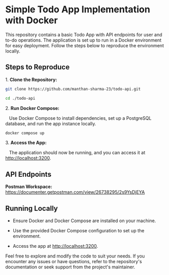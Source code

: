 # Simple Todo App Implementation with Docker

This repository contains a basic Todo App with API endpoints for user and to-do operations. The application is set up to run in a Docker environment for easy deployment. Follow the steps below to reproduce the environment locally.

## Steps to Reproduce

1\. **Clone the Repository:**

```bash
git clone https://github.com/manthan-sharma-23/todo-api.git

cd ./todo-api
```

2\. **Run Docker Compose:**

   Use Docker Compose to install dependencies, set up a PostgreSQL database, and run the app instance locally.

```bash
docker compose up
```

3\. **Access the App:**

   The application should now be running, and you can access it at [http://localhost:3200](http://localhost:3200).

## API Endpoints

**Postman Workspace:** https://documenter.getpostman.com/view/26738295/2s9YsDjEYA

## Running Locally

- Ensure Docker and Docker Compose are installed on your machine.

- Use the provided Docker Compose configuration to set up the environment.

- Access the app at [http://localhost:3200](http://localhost:3200).

Feel free to explore and modify the code to suit your needs. If you encounter any issues or have questions, refer to the repository's documentation or seek support from the project's maintainer.